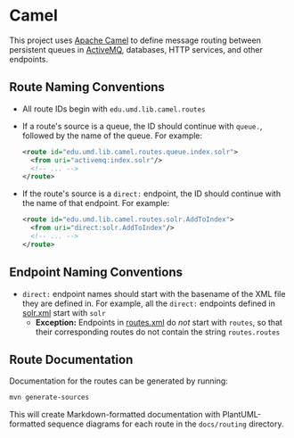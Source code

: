 # Camel

This project uses [Apache Camel] to define message routing between
persistent queues in [ActiveMQ], databases, HTTP services, and other
endpoints.

## Route Naming Conventions

* All route IDs begin with `edu.umd.lib.camel.routes`
* If a route's source is a queue, the ID should continue with `queue.`,
  followed by the name of the queue. For example:
  
  ```xml
  <route id="edu.umd.lib.camel.routes.queue.index.solr">
    <from uri="activemq:index.solr"/>
    <!-- ... -->
  </route>
  ```

* If the route's source is a `direct:` endpoint, the ID should continue
  with the name of that endpoint. For example:

  ```xml
  <route id="edu.umd.lib.camel.routes.solr.AddToIndex">
    <from uri="direct:solr.AddToIndex"/>
    <!-- ... -->
  </route>
  ```
  
## Endpoint Naming Conventions

* `direct:` endpoint names should start with the basename of the XML
  file they are defined in. For example, all the `direct:` endpoints
  defined in [solr.xml](../activemq/conf/camel/solr.xml) start with
  `solr`
  * **Exception:** Endpoints in [routes.xml](../activemq/conf/camel/routes.xml)
    do *not* start with `routes`, so that their corresponding routes
    do not contain the string `routes.routes`

## Route Documentation

Documentation for the routes can be generated by running:

```zsh
mvn generate-sources
```

This will create Markdown-formatted documentation with PlantUML-formatted
sequence diagrams for each route in the `docs/routing` directory.

[ActiveMQ]: https://activemq.apache.org/components/classic/
[Apache Camel]: https://camel.apache.org/
